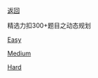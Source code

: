 [返回](Doc/Knowledge/算法/LeetCode题解/README.md)

精选力扣300+题目之动态规划

[Easy](#easy)

[Medium](#medium)

[Hard](#hard)



